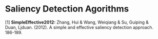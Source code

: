# Saliency Detection Agorithms
[1] <b>SimpleEffective2012:</b> Zhang, Hui & Wang, Weiqiang & Su, Guiping & Duan, Ljduan. (2012). A simple and effective saliency detection approach. 186-189.

